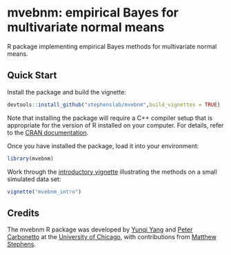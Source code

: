 # mvebnm: empirical Bayes for multivariate normal means

R package implementing empirical Bayes methods for multivariate normal
means.

## Quick Start

Install the package and build the vignette:

```R
devtools::install_github("stephenslab/mvebnm",build_vignettes = TRUE)
```

Note that installing the package will require a C++ compiler setup
that is appropriate for the version of R installed on your
computer. For details, refer to the [CRAN documentation][cran].

Once you have installed the package, load it into your environment:

```R
library(mvebnm)
```

Work through the [introductory vignette][intro-vignette] illustrating the methods on a
small simulated data set:

```R
vignette("mvebnm_intro")
```

## Credits

The mvebnm R package was developed by [Yunqi Yang][yunqi] and
[Peter Carbonetto][peter] at the [University of Chicago][uchicago],
with contributions from [Matthew Stephens][matthew].

[cran]: https://cran.r-project.org
[uchicago]: https://www.uchicago.edu
[yunqi]: https://github.com/Nicholeyang0215
[peter]: https://pcarbo.github.io
[matthew]: http://stephenslab.uchicago.edu
[intro-vignette]: https://stephenslab.github.io/mvebnm/articles/mvebnm_intro.html

